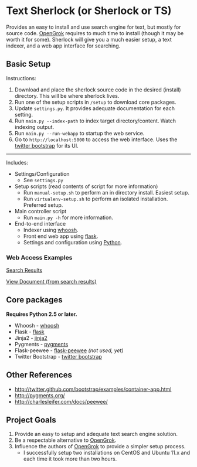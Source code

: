 # Text Sherlock (or Sherlock or TS)

Provides an easy to install and use search engine for text, but mostly for source code. [OpenGrok](http://hub.opensolaris.org/bin/view/Project+opengrok/) requires to much time to install (though it may be worth it for some). Sherlock will give you a much easier setup, a text indexer, and a web app interface for searching.

## Basic Setup

Instructions:

1. Download and place the sherlock source code in the desired (install) directory. This will be where sherlock lives.
1. Run one of the setup scripts in `/setup` to download core packages.
1. Update `settings.py`. It provides adequate documentation for each setting.
1. Run `main.py --index-path` to index target directory/content. Watch indexing output.
1. Run `main.py --run-webapp` to startup the web service.
1. Go to `http://localhost:5000` to access the web interface. Uses the [twitter bootstrap](http://twitter.github.com/bootstrap) for its UI.

---

Includes:

- Settings/Configuration
	- See `settings.py`
- Setup scripts (read contents of script for more information)
	- Run `manual-setup.sh` to perform an in directory install. Easiest setup.
	- Run `virtualenv-setup.sh` to perform an isolated installation. Preferred setup.
- Main controller script 
	- Run `main.py -h` for more information.
- End-to-end interface
	- Indexer using [whoosh](http://packages.python.org/Whoosh).
	- Front end web app using [flask](http://flask.pocoo.org).
	- Settings and configuration using [Python](http://python.org).

### Web Access Examples

[Search Results](https://github.com/cbess/text-sherlock/blob/master/setup/web-example1.jpg)

[View Document (from search results)](https://github.com/cbess/text-sherlock/blob/master/setup/web-example2.jpg)

## Core packages

**Requires Python 2.5 or later.**

* Whoosh - [whoosh](http://packages.python.org/Whoosh/quickstart.html#a-quick-introduction)
* Flask - [flask](http://flask.pocoo.org)
* Jinja2 - [jinja2](http://jinja.pocoo.org/docs)
* Pygments - [pygments](http://pygments.org/docs/quickstart)
* Flask-peewee - [flask-peewee](https://github.com/coleifer/flask-peewee) *(not used, yet)*
* Twitter Bootstrap - [twitter bootstrap](http://twitter.github.com/bootstrap)

## Other References

* http://twitter.github.com/bootstrap/examples/container-app.html
* http://pygments.org/
* http://charlesleifer.com/docs/peewee/

## Project Goals

1. Provide an easy to setup and adequate text search engine solution.
1. Be a respectable alternative to [OpenGrok](http://hub.opensolaris.org/bin/view/Project+opengrok/).
1. Influence the authors of [OpenGrok](http://hub.opensolaris.org/bin/view/Project+opengrok/) to provide a simpler setup process. 
	- I successfully setup two installations on CentOS and Ubuntu 11.x and each time it took more than two hours.